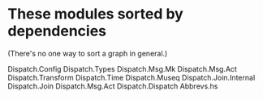 # These modules sorted by dependencies

(There's no one way to sort a graph in general.)

Dispatch.Config
Dispatch.Types
Dispatch.Msg.Mk
Dispatch.Msg.Act
Dispatch.Transform
Dispatch.Time
Dispatch.Museq
Dispatch.Join.Internal
Dispatch.Join
Dispatch.Msg.Act
Dispatch.Dispatch
Abbrevs.hs

